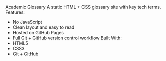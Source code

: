Academic Glossary
A static HTML + CSS glossary site with key tech terms.
Features:
- No JavaScript
- Clean layout and easy to read
- Hosted on GitHub Pages
- Full Git + GitHub version control workflow
Built With:
- HTML5
- CSS3
- Git + GitHub